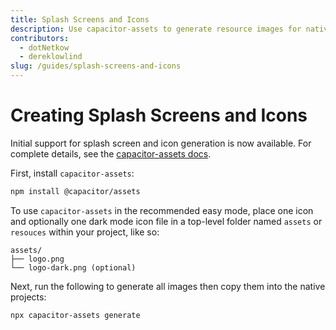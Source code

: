 ```yaml
---
title: Splash Screens and Icons
description: Use capacitor-assets to generate resource images for native projects
contributors:
  - dotNetkow
  - dereklowlind
slug: /guides/splash-screens-and-icons
---
```


# Creating Splash Screens and Icons

Initial support for splash screen and icon generation is now available. For complete details, see the [capacitor-assets docs]([https://github.com/ionic-team/cordova-res](https://github.com/ionic-team/capacitor-assets)).

First, install `capacitor-assets`:

```bash
npm install @capacitor/assets
```

To use `capacitor-assets` in the recommended easy mode, place one icon and optionally one dark mode icon file in a top-level folder named `assets` or `resouces` within your project, like so:

```
assets/
├── logo.png
└── logo-dark.png (optional)
```

Next, run the following to generate all images then copy them into the native projects:

```bash
npx capacitor-assets generate
```
